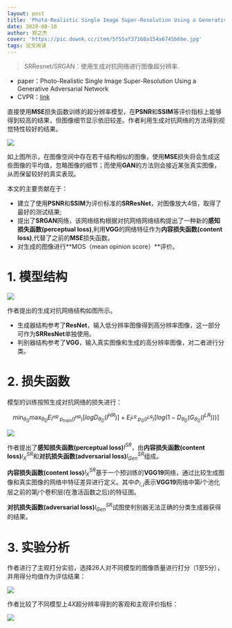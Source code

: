```yaml
---
layout: post
title: 'Photo-Realistic Single Image Super-Resolution Using a Generative Adversarial Network'
date: 2020-08-10
author: 郑之杰
cover: 'https://pic.downk.cc/item/5f55af37160a154a6745b6be.jpg'
tags: 论文阅读
---
```


> SRResnet/SRGAN：使用生成对抗网络进行图像超分辨率.

- paper：Photo-Realistic Single Image Super-Resolution Using a Generative Adversarial Network
- CVPR：[link](https://ieeexplore.ieee.org/stamp/stamp.jsp?tp=&arnumber=8099502)

直接使用**MSE**损失函数训练的超分辨率模型，在**PSNR**和**SSIM**等评价指标上能够得到较高的结果，但图像细节显示依旧较差。作者利用生成对抗网络的方法得到视觉特性较好的结果。

![](https://pic.downk.cc/item/5f55b61b160a154a6747142d.jpg)

如上图所示，在图像空间中存在若干结构相似的图像，使用**MSE**损失将会生成这些图像的平均值，忽略图像的细节；而使用**GAN**的方法则会接近某张真实图像，从而保留较好的真实表现。

本文的主要贡献在于：
- 建立了使用**PSNR**和**SSIM**为评价标准的**SRResNet**，对图像放大$4$倍，取得了最好的测试结果;
- 提出了**SRGAN**网络，该网络结构根据对抗网络网络结构提出了一种新的**感知损失函数(perceptual loss)**,利用**VGG**的网络特征作为**内容损失函数(content loss)**,代替了之前的**MSE**损失函数。
- 对生成的图像进行**MOS（mean opinion score）**评价。

# 1. 模型结构

![](https://pic.downk.cc/item/5f55b92d160a154a6747a298.jpg)

作者提出的生成对抗网络结构如图所示。
- 生成器结构参考了**ResNet**，输入低分辨率图像得到高分辨率图像，这一部分可作为**SRResNet**单独使用。
- 判别器结构参考了**VGG**，输入真实图像和生成的高分辨率图像，对二者进行分类。

# 2. 损失函数
模型的训练按照生成对抗网络的损失进行：

$$ \mathop{\min}_{θ_G} \mathop{\max}_{θ_D} E_{I^{HR} \text{~} p_{train}(I^{HR})}[logD_{θ_D}(I^{HR})] + E_{I^{LR} \text{~} p_{G}(I^{LR})}[log(1-D_{θ_D}(G_{θ_G}(I^{LR})))] $$

![](https://pic.downk.cc/item/5f55bd5c160a154a67486a19.jpg)

作者提出了**感知损失函数(perceptual loss)**$l^{SR}$，由**内容损失函数(content loss)**$l_X^{SR}$和**对抗损失函数(adversarial loss)**$l_{Gen}^{SR}$组成。

**内容损失函数(content loss)**$l_X^{SR}$基于一个预训练的**VGG19**网络，通过比较生成图像和真实图像的网络中特征差异进行定义。其中$Φ_{i,j}$表示**VGG19**网络中第$i$个池化层之前的第$j$个卷积层(在激活函数之后)的特征图。

**对抗损失函数(adversarial loss)**$l_{Gen}^{SR}$试图使判别器无法正确的分类生成器获得的结果。

# 3. 实验分析
作者进行了主观打分实验，选择$26$人对不同模型的图像质量进行打分（$1$至$5$分），并用得分均值作为评估结果：

![](https://pic.downk.cc/item/5f55c099160a154a674910e9.jpg)

作者比较了不同模型上$4X$超分辨率得到的客观和主观评价指标：

![](https://pic.downk.cc/item/5f55bf46160a154a6748ca31.jpg)

